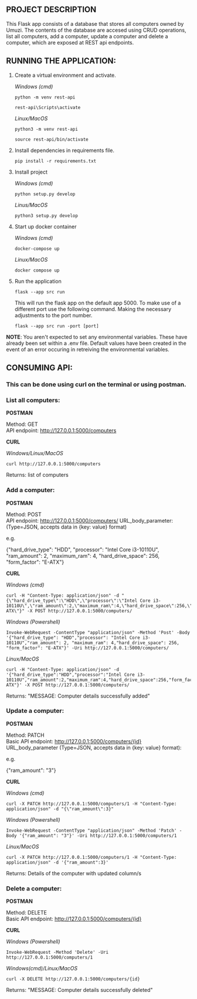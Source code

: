 ## **PROJECT DESCRIPTION**

This Flask app consists of a database that stores all computers owned by Umuzi. The contents of the database are accesed using CRUD operations, list all computers, add a computer, update a computer and delete a computer, which are exposed at REST api endpoints.

## **RUNNING THE APPLICATION**:

1. Create a virtual environment and activate.

    *Windows (cmd)*
    ```shell
    python -m venv rest-api
    ```

    ```shell
    rest-api\Scripts\activate
    ```

    *Linux/MacOS*

    ```shell
    python3 -m venv rest-api
    ```

    ```shell
    source rest-api/bin/activate
    ```

2. Install dependencies in requirements file.

    ```shell
    pip install -r requirements.txt
    ```

3. Install project

    *Windows (cmd)*
    ```shell
    python setup.py develop
    ```

    *Linus/MacOS*
    ```shell
    python3 setup.py develop
    ```

4. Start up docker container

    *Windows (cmd)*
    ```shell
    docker-compose up
    ```

    *Linux/MacOS*
    ```shell
    docker compose up
    ```

5. Run the application

    ```shell
    flask --app src run
    ```

    This will run the flask app on the default app 5000. To make use of a different port use the following command. Making the necessary adjustments to the port number.

    ```shell
    flask --app src run -port [port]
    ```


**NOTE**: You aren't expected to set any environmental variables. These have already been set within a .env file. Default values have been created in the event of an error occuring in retreiving the environmental variables.

## **CONSUMING API**:

### **This can be done using curl on the terminal or using postman.** 

### List all computers:


**POSTMAN**

Method: GET  
API endpoint: http://127.0.0.1:5000/computers

**CURL**

*Windows/Linux/MacOS*
```shell
curl http://127.0.0.1:5000/computers
```
Returns: list of computers

### Add a computer:


**POSTMAN**

Method: POST  
API endpoint: http://127.0.0.1:5000/computers/
URL_body_parameter: (Type=JSON, accepts data in {key: value} format)

e.g. 

{"hard_drive_type": "HDD",
"processor": "Intel Core i3-10110U",
"ram_amount": 2,
"maximum_ram": 4,
"hard_drive_space": 256,  
"form_factor": "E-ATX"}

**CURL**

*Windows (cmd)* 
```shell
curl -H "Content-Type: application/json" -d "{\"hard_drive_type\":\"HDD\",\"processor\":\"Intel Core i3-10110U\",\"ram_amount\":2,\"maximum_ram\":4,\"hard_drive_space\":256,\"form_factor\":\"E-ATX\"}" -X POST http://127.0.0.1:5000/computers/
```

*Windows (Powershell)*
```shell
Invoke-WebRequest -ContentType "application/json" -Method 'Post' -Body '{"hard_drive_type": "HDD","processor": "Intel Core i3-10110U","ram_amount": 2, "maximum_ram": 4,"hard_drive_space": 256,  "form_factor": "E-ATX"}' -Uri http://127.0.0.1:5000/computers/
```

*Linux/MacOS*
```shell
curl -H "Content-Type: application/json" -d '{"hard_drive_type":"HDD","processor":"Intel Core i3-10110U","ram_amount":2,"maximum_ram":4,"hard_drive_space":256,"form_factor":"E-ATX"}' -X POST http://127.0.0.1:5000/computers/
```
Returns: "MESSAGE: Computer details successfully added"  

### Update a computer:


**POSTMAN**

Method: PATCH  
Basic API endpoint: http://127.0.0.1:5000/computers/{id}  
URL_body_parameter (Type=JSON, accepts data in {key: value} format):

e.g.

{"ram_amount": "3"}

**CURL**

*Windows (cmd)*
```shell
curl -X PATCH http://127.0.0.1:5000/computers/1 -H "Content-Type: application/json" -d "{\"ram_amount\":3}"
```

*Windows (Powershell)*
```shell
Invoke-WebRequest -ContentType "application/json" -Method 'Patch' -Body '{"ram_amount": "3"}' -Uri http://127.0.0.1:5000/computers/1
```

*Linux/MacOS*
```shell
curl -X PATCH http://127.0.0.1:5000/computers/1 -H "Content-Type: application/json" -d '{"ram_amount":3}'
```
Returns: Details of the computer with updated column/s  

### Delete a computer:


**POSTMAN**

Method: DELETE  
Basic API endpoint: http://127.0.0.1:5000/computers/{id}  

**CURL**

*Windows (Powershell)*
```shell
Invoke-WebRequest -Method 'Delete' -Uri http://127.0.0.1:5000/computers/1
```

*Windows(cmd)/Linux/MacOS*
```shell
curl -X DELETE http://127.0.0.1:5000/computers/{id}
```
Returns: "MESSAGE: Computer details successfully deleted"